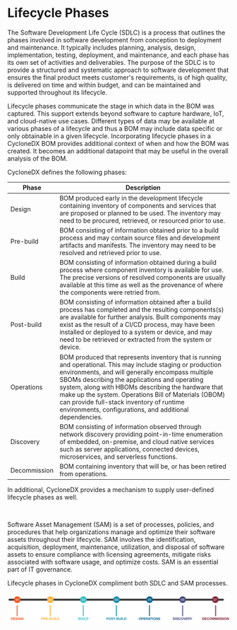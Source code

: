 # Lifecycle Phases
The Software Development Life Cycle (SDLC) is a process that outlines the phases involved in software development from
conception to deployment and maintenance. It typically includes planning, analysis, design, implementation, testing,
deployment, and maintenance, and each phase has its own set of activities and deliverables. The purpose of the SDLC is
to provide a structured and systematic approach to software development that ensures the final product meets customer's
requirements, is of high quality, is delivered on time and within budget, and can be maintained and supported throughout
its lifecycle.

Lifecycle phases communicate the stage in which data in the BOM was captured. This support extends beyond software to 
capture hardware, IoT, and cloud-native use cases. Different types of data may be available at various phases of a 
lifecycle and thus a BOM may include data specific or only obtainable in a given lifecycle. Incorporating lifecycle phases
in a CycloneDX BOM provides additional context of when and how the BOM was created. It becomes an additional datapoint 
that may be useful in the overall analysis of the BOM.

CycloneDX defines the following phases:

| **Phase**    | **Description**                                                                                                                                                                                                                                                                                                                                                                                                                         |
|--------------|-----------------------------------------------------------------------------------------------------------------------------------------------------------------------------------------------------------------------------------------------------------------------------------------------------------------------------------------------------------------------------------------------------------------------------------------|
| Design       | BOM produced early in the development lifecycle containing inventory of components and services that are proposed or planned to be used. The inventory may need to be procured, retrieved, or resourced prior to use.                                                                                                                                                                                                                   |
| Pre-build    | BOM consisting of information obtained prior to a build process and may contain source files and development artifacts and manifests. The inventory may need to be resolved and retrieved prior to use.                                                                                                                                                                                                                                 |
| Build        | BOM consisting of information obtained during a build process where component inventory is available for use. The precise versions of resolved components are usually available at this time as well as the provenance of where the components were retried from.                                                                                                                                                                       |
| Post-build   | BOM consisting of information obtained after a build process has completed and the resulting components(s) are available for further analysis. Built components may exist as the result of a CI/CD process, may have been installed or deployed to a system or device, and may need to be retrieved or extracted from the system or device.                                                                                             |
| Operations   | BOM produced that represents inventory that is running and operational. This may include staging or production environments, and will generally encompass multiple SBOMs describing the applications and operating system, along with HBOMs describing the hardware that make up the system. Operations Bill of Materials (OBOM) can provide full-stack inventory of runtime environments, configurations, and additional dependencies. |
| Discovery    | BOM consisting of information observed through network discovery providing point-in-time enumeration of embedded, on-premise, and cloud native services such as server applications, connected devices, microservices, and serverless functions.                                                                                                                                                                                        |
| Decommission | BOM containing inventory that will be, or has been retired from operations.                                                                                                                                                                                                                                                                                                                                                             |

In additional, CycloneDX provides a mechanism to supply user-defined lifecycle phases as well.

<div style="page-break-after: always; visibility: hidden">
\newpage
</div>

Software Asset Management (SAM) is a set of processes, policies, and procedures that help organizations
manage and optimize their software assets throughout their lifecycle. SAM involves the identification, acquisition,
deployment, maintenance, utilization, and disposal of software assets to ensure compliance with licensing agreements,
mitigate risks associated with software usage, and optimize costs. SAM is an essential part of IT governance.

Lifecycle phases in CycloneDX compliment both SDLC and SAM processes.

![Lifecycles](../../images/Lifecycles.svg)

<div style="page-break-after: always; visibility: hidden">
\newpage
</div>